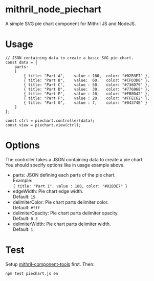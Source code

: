mithril_node_piechart
=====================
A simple SVG pie chart component for Mithril JS and NodeJS.

Usage
=====

    // JSON containing data to create a basic SVG pie chart.
    const data = {
        parts:
        [
            { title: "Part A",    value : 180,  color: "#02B3E7" },
            { title: "Part B",    value:  60,   color: "#CFD3D6" },
            { title: "Part C",    value : 50,   color: "#736D79" },
            { title: "Part D",    value:  30,   color: "#776068" },
            { title: "Part E",    value : 20,   color: "#EB0D42" },
            { title: "Part F",    value : 20,   color: "#FFEC62" },
            { title: "Part G",    value : 7,    color: "#04374E" }
        ]
    };

    const ctrl = piechart.controller(data);
    const view = piechart.view(ctrl);

Options
=======
The controller takes a JSON containing data to create a pie chart.<br>
You should specify options like in usage example above.

* parts: JSON defining each parts of the pie chart. <br> Example: <br> `{ title: "Part 1", value : 180, color: "#02B3E7" }`
* edgeWidth: Pie chart edge width. <br> Default: `15`
* delimiterColor: Pie chart parts delimiter color. <br> Default: `#fff`
* delimiterOpacity: Pie chart parts delimiter opacity. <br> Default: `0.3`
* delimiterWidth: Pie chart parts delimiter width. <br> Default: `1`

Test
====
Setup [mithril-component-tools](https://github.com/mithril-components/mitthril-components-tools) first. Then:

    npm test piechart.js en
